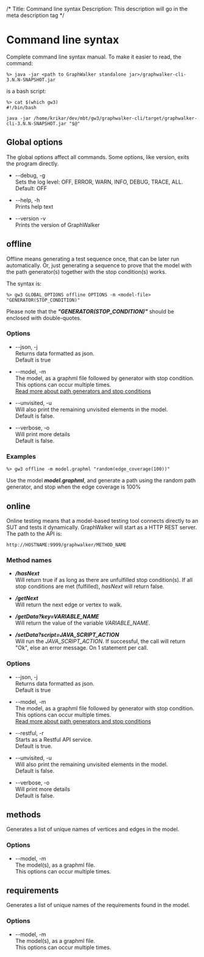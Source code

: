 /*
Title: Command line syntax
Description: This description will go in the meta description tag
*/

# Command line syntax

Complete command line syntax manual. To make it easier to read, the command:
~~~
%> java -jar <path to GraphWalker standalone jar>/graphwalker-cli-3.N.N-SNAPSHOT.jar
~~~
is a bash script:
~~~
%> cat $(which gw3)
#!/bin/bash

java -jar /home/krikar/dev/mbt/gw3/graphwalker-cli/target/graphwalker-cli-3.N.N-SNAPSHOT.jar "$@"
~~~

## Global options

The global options affect all commands. Some options, like version, exits the program directly.

* --debug, -g<br>
Sets the log level: OFF, ERROR, WARN, INFO, DEBUG, TRACE, ALL.
Default: OFF<br>

* --help, -h<br>
Prints help text

* --version -v<br>
Prints the version of GraphWalker

## offline

Offline means generating a test sequence once, that can be later run automatically. Or, just generating a sequence to prove that the model with the path generator(s) together with the stop condition(s) works.

The syntax is:
~~~
%> gw3 GLOBAL_OPTIONS offline OPTIONS -m <model-file> "GENERATOR(STOP_CONDITION)"
~~~
Please note that the ***"GENERATOR(STOP_CONDITION)"*** should be enclosed with double-quotes.

### Options

* --json, -j<br>
Returns data formatted as json.<br>
Default is true

* --model, -m <br>
The model, as a graphml file followed by generator with stop condition.<br>
This options can occur multiple times.<br>
[Read more about path generators and stop conditions](/docs/path_generators_and_stop_conditions)

* --unvisited, -u<br>
Will also print the remaining unvisited elements in the model.<br>
Default is false.

* --verbose, -o<br>
Will print more details<br>
Default is false.

### Examples

~~~
%> gw3 offline -m model.graphml "random(edge_coverage(100))"
~~~
Use the model ***model.graphml***, and generate a path using the random path generator, and stop when the edge coverage is 100%


## online

Online testing means that a model-based testing tool connects directly to an SUT and tests it dynamically. GraphWalker will start as a HTTP REST server. The path to the API is:
~~~
http://HOSTNAME:9999/graphwalker/METHOD_NAME
~~~

### Method names

* ***/hasNext***<br>
Will return true if as long as there are unfulfilled stop condition(s). If all stop conditions are met (fulfilled), *hasNext* will return false.

* ***/getNext***<br>
Will return the next edge or vertex to walk.

* ***/getData?key=VARIABLE_NAME***<br>
Will return the value of the variable *VARIABLE_NAME*.

* ***/setData?script=JAVA_SCRIPT_ACTION***<br>
Will run the *JAVA_SCRIPT_ACTION*. If successful, the call will return "Ok", else an error message. On 1 statement per call.


### Options

* --json, -j<br>
Returns data formatted as json.<br>
Default is true

* --model, -m <br>
The model, as a graphml file followed by generator with stop condition.<br>
This options can occur multiple times.<br>
[Read more about path generators and stop conditions](/docs/path_generators_and_stop_conditions)

* --restful, -r<br>
Starts as a Restful API service.<br>
Default is true.

* --unvisited, -u<br>
Will also print the remaining unvisited elements in the model.<br>
Default is false.

* --verbose, -o<br>
Will print more details<br>
Default is false.

## methods

Generates a list of unique names of vertices and edges in the model.

### Options

* --model, -m <br>
The model(s), as a graphml file.<br>
This options can occur multiple times.

## requirements

Generates a list of unique names of the requirements found in the model.

### Options

* --model, -m <br>
The model(s), as a graphml file.<br>
This options can occur multiple times.

